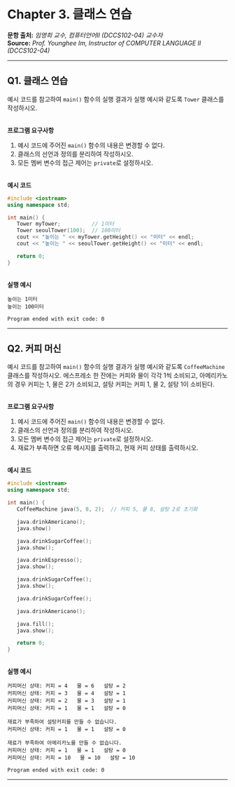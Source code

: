 # Chapter 3. 클래스 연습

**문항 출처:** *임영희 교수, 컴퓨터언어Ⅱ (DCCS102-04) 교수자* <br>
**Source:** *Prof. Younghee&nbsp;Im, Instructor of COMPUTER LANGUAGE Ⅱ (DCCS102-04)*

---

## Q1. 클래스 연습

예시 코드를 참고하여 `main()` 함수의 실행 결과가 실행 예시와 같도록 `Tower` 클래스를 작성하시오.


<br>**프로그램 요구사항**

1. 예시 코드에 주어진 `main()` 함수의 내용은 변경할 수 없다.
2. 클래스의 선언과 정의를 분리하여 작성하시오.
3. 모든 멤버 변수의 접근 제어는 `private`로 설정하시오.


<br>**예시 코드**

```cpp
#include <iostream>
using namespace std;

int main() {
   Tower myTower;          // 1미터
   Tower seoulTower(100);  // 100미터
   cout << "높이는 " << myTower.getHeight() << "미터" << endl;
   cout << "높이는 " << seoulTower.getHeight() << "미터" << endl;

   return 0;
}
```


<br>**실행 예시**

```text
높이는 1미터
높이는 100미터

Program ended with exit code: 0
```



---

## Q2. 커피 머신

예시 코드를 참고하여 `main()` 함수의 실행 결과가 실행 예시와 같도록 `CoffeeMachine` 클래스를 작성하시오. 에스프레소 한 잔에는 커피와 물이 각각 1씩 소비되고, 아메리카노의 경우 커피는 1, 물은 2가 소비되고, 설탕 커피는 커피 1, 물 2, 설탕 1이 소비된다.


<br>**프로그램 요구사항**

1. 예시 코드에 주어진 `main()` 함수의 내용은 변경할 수 없다.
2. 클래스의 선언과 정의를 분리하여 작성하시오.
3. 모든 멤버 변수의 접근 제어는 `private`로 설정하시오.
4. 재료가 부족하면 오류 메시지를 출력하고, 현재 커피 상태를 출력하시오.


<br>**예시 코드**

```cpp
#include <iostream>
using namespace std;

int main() {
   CoffeeMachine java(5, 8, 2);  // 커피 5, 물 8, 설탕 2로 초기화

   java.drinkAmericano();
   java.show()

   java.drinkSugarCoffee();
   java.show();

   java.drinkEspresso();
   java.show();

   java.drinkSugarCoffee();
   java.show();

   java.drinkSugarCoffee();

   java.drinkAmericano();

   java.fill();
   java.show();

   return 0;
}
```


<br>**실행 예시**

```text
커피머신 상태: 커피 = 4   물 = 6   설탕 = 2
커피머신 상태: 커피 = 3   물 = 4   설탕 = 1
커피머신 상태: 커피 = 2   물 = 3   설탕 = 1
커피머신 상태: 커피 = 1   물 = 1   설탕 = 0

재료가 부족하여 설탕커피를 만들 수 없습니다.
커피머신 상태: 커피 = 1   물 = 1   설탕 = 0

재료가 부족하여 아메리카노를 만들 수 없습니다.
커피머신 상태: 커피 = 1   물 = 1   설탕 = 0
커피머신 상태: 커피 = 10   물 = 10   설탕 = 10

Program ended with exit code: 0
```



---

